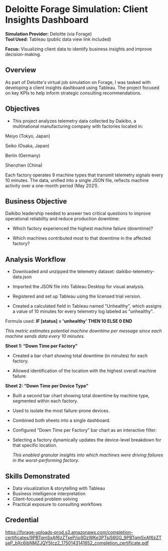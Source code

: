 
# Deloitte Forage Simulation: Client Insights Dashboard

 **Simulation Provider:** Deloitte (via Forage)  
**Tool Used:** Tableau (public data view link included)

**Focus:** Visualizing client data to identify business insights and improve decision-making.

## Overview

As part of Deloitte's virtual job simulation on Forage, I was tasked with developing a client insights dashboard using Tableau. The project focused on key KPIs to help inform strategic consulting recommendations.

## Objectives
- This project analyzes telemetry data collected by Daikibo, a multinational manufacturing company with factories located in:

Meiyo (Tokyo, Japan)

Seiko (Osaka, Japan)

Berlin (Germany)

Shenzhen (China)

Each factory operates 9 machine types that transmit telemetry signals every 10 minutes. The data, unified into a single JSON file, reflects machine activity over a one-month period (May 2021).

## Business Objective
Daikibo leadership needed to answer two critical questions to improve operational reliability and reduce production downtime:

* Which factory experienced the highest machine failure (downtime)?

* Which machines contributed most to that downtime in the affected factory?

## Analysis Workflow

* Downloaded and unzipped the telemetry dataset: daikibo-telemetry-data.json

* Imported the JSON file into Tableau Desktop for visual analysis.

* Registered and set up Tableau using the licensed trial version.

* Created a calculated field in Tableau named "Unhealthy", which assigns a value of 10 minutes for every telemetry log labeled as "unhealthy".

Formula used: **IF [status] = 'unhealthy' THEN 10 ELSE 0 END**

*This metric estimates potential machine downtime per message since each machine sends data every 10 minutes.*


 **Sheet 1: “Down Time per Factory”**

* Created a bar chart showing total downtime (in minutes) for each factory.

* Allowed identification of the location with the highest overall machine failure.

 **Sheet 2: “Down Time per Device Type”**

* Built a second bar chart showing total downtime by machine type, segmented within each factory.

* Used to isolate the most failure-prone devices.

* Combined both sheets into a single dashboard.

* Configured “Down Time per Factory” bar chart as an interactive filter:

* Selecting a factory dynamically updates the device-level breakdown for that specific location.

  *This enabled granular insights into which machines were driving failures in the worst-performing factory.*

## Skills Demonstrated
- Data visualization & storytelling with Tableau
- Business intelligence interpretation
- Client-focused problem solving
- Practical exposure to consulting workflows

## Credential
https://forage-uploads-prod.s3.amazonaws.com/completion-certificates/9PBTqmSxAf6zZTseP/io9DzWKe3PTsiS6GG_9PBTqmSxAf6zZTseP_bXc6ibNMZJQY5tcz2_1750143141652_completion_certificate.pdf



